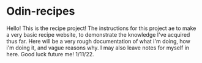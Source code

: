# Odin-recipes
<p>Hello! This is the recipe project! 
    The instructions for this project ae to make a very basic recipe website, to demonstrate the knowledge I've acquired thus far.
Here will be a very rough documentation of what i'm doing, how i'm doing it, and vague reasons why. I may also leave notes for myself in here. Good luck future me! 1/11/22.</p>
